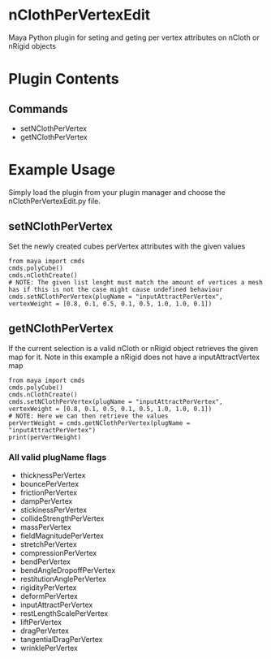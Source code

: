 # nClothPerVertexEdit
Maya Python plugin for seting and geting per vertex attributes on nCloth or nRigid objects

# Plugin Contents
## Commands
* setNClothPerVertex
* getNClothPerVertex

# Example Usage
Simply load the plugin from your plugin manager and choose the nClothPerVertexEdit.py file.
## setNClothPerVertex
Set the newly created cubes perVertex attributes with the given values
```
from maya import cmds
cmds.polyCube()
cmds.nClothCreate()
# NOTE: The given list lenght must match the amount of vertices a mesh has if this is not the case might cause undefined behaviour
cmds.setNClothPerVertex(plugName = "inputAttractPerVertex", vertexWeight = [0.8, 0.1, 0.5, 0.1, 0.5, 1.0, 1.0, 0.1])
```
## getNClothPerVertex
If the current selection is a valid nCloth or nRigid object retrieves the given map for it.
Note in this example a nRigid does not have a inputAttractVertex map
```
from maya import cmds
cmds.polyCube()
cmds.nClothCreate()
cmds.setNClothPerVertex(plugName = "inputAttractPerVertex", vertexWeight = [0.8, 0.1, 0.5, 0.1, 0.5, 1.0, 1.0, 0.1])
# NOTE: Here we can then retrieve the values
perVertWeight = cmds.getNClothPerVertex(plugName = "inputAttractPerVertex")
print(perVertWeight)
```
### All valid plugName flags
* thicknessPerVertex
* bouncePerVertex
* frictionPerVertex
* dampPerVertex
* stickinessPerVertex
* collideStrengthPerVertex
* massPerVertex
* fieldMagnitudePerVertex
* stretchPerVertex
* compressionPerVertex
* bendPerVertex
* bendAngleDropoffPerVertex
* restitutionAnglePerVertex
* rigidityPerVertex
* deformPerVertex
* inputAttractPerVertex
* restLengthScalePerVertex
* liftPerVertex
* dragPerVertex
* tangentialDragPerVertex
* wrinklePerVertex
